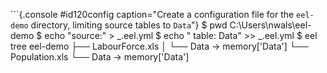 
```{.console #id120config caption="Create a configuration file for the `eel-demo` directory, limiting source tables to `Data`"}
$ pwd
C:\Users\nwals\eel-demo
$ echo "source:"        >  _.eel.yml
$ echo "  table: Data"  >> _.eel.yml
$ eel tree
eel-demo
├── LabourForce.xls
│   └── Data → memory['Data']
└── Population.xls
    └── Data → memory['Data']
```
